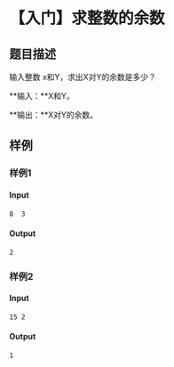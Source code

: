 # 【入门】求整数的余数

## 题目描述

输入整数 x和Y，求出X对Y的余数是多少？

**输入：**X和Y。

**输出：**X对Y的余数。

## 样例

### 样例1

#### Input

```
8  3
```

#### Output

```
2
```

### 样例2

#### Input

```
15 2
```

#### Output

```
1
```

